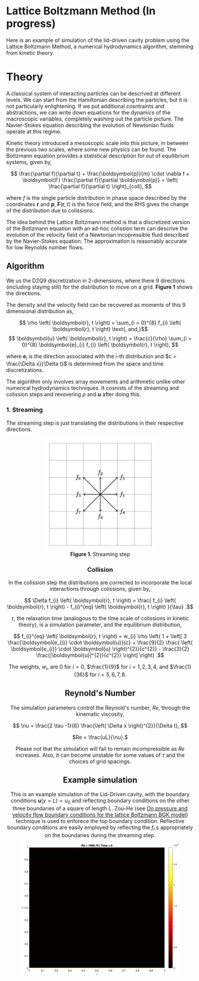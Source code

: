 # Lattice Boltzmann Method (In progress)

Here is an example of simulation of the lid-driven cavity problem using the Lattice Boltzmann Method, a numerical hydrodynamics algorithm, stemming from kinetic theory.

# Theory

A classical system of interacting particles can be descrived at different levels. We can start from the Hamiltonian describing the particles, but it is not particularly enlightening. If we put additional cosntraints and abstractions, we can write down equations for the dynamics of the macroscopic variables, completely washing out the particle picture. The Navier-Stokes equation describing the evolution of Newtonian fluids operate at this regime. 

Kinetic theory introduced a mesoscopic scale into this picture, in between the previous two scales, where some new physics can be found. The Boltzmann equation provides a statistical description for out of equilibrium systems, given by,

$$ \frac{\partial f}{\partial t} + \frac{\boldsymbol{p}}{m} \cdot \nabla f + \boldsymbol{F} \frac{\partial f}{\partial \boldsymbol{p}} = \left( \frac{\partial f}{\partial t} \right)_{coll}, $$

where $f$ is the single particle distribution in phase space described by the coordinates $\boldsymbol{r}$ and $\boldsymbol{p}$, $\boldsymbol{F} \left( \boldsymbol{r}, t \right)$ is the force field, and the RHS gives the change of the distribution due to colissions.

The idea behind the Lattice Boltzmann method is that a discretized version of the Botlzmann equation with an ad-hoc colission term can descrive the evolution of the velocity field of a Newtonian incopressible fluid described by the Navier-Stokes equation. The approximation is reasonably accurate for low Reynolds number flows.

## Algorithm

We us the D2Q9 discretization in 2-dimensions, where there $9$ directions (including staying still) for the distribution to move on a grid. **Figure 1** shows the directions.

The density and the velocity field can be recovered as moments of this $9$ dimensional distribution as,

$$ \rho \left( \boldsymbol{r}, t \right) =  \sum_{i = 0}^{8} f_{i} \left( \boldsymbol{r}, t \right) \text{, and,}$$
$$ \boldsymbol{u} \left( \boldsymbol{r}, t \right) = \frac{c}{\rho} \sum_{i = 0}^{8} \boldsymbol{e}_{i} f_{i} \left( \boldsymbol{r}, t \right), $$

where $\boldsymbol{e}_{i}$ is the direction associated with the $i\text{-th}$ distribution and $c = \frac{\Delta x}{\Delta t}$ is determined from the space and time discretizations.

The algorithm only involves array movements and arithmetic unlike other numerical hydrodynamics techniques. It cosnists of the streaming and colission steps and revovering $\rho \text{ and } \boldsymbol{u}$ after doing this.

### 1. Streaming

The streaming step is just translating the distributions in their respective directions.
<center>

<img src='streaming_step.gif' alt=''  width="300px" />
<center><b> Figure 1. </b> Streaming step </center>


### Collision

In the colission step the distributions are corrected to incorporate the local interactions through colissions, given by,

$$ \Delta f_{i} \left( \boldsymbol{r}, t \right) = \frac{ f_{i} \left( \boldsymbol{r}, t \right) - f_{i}^{eq} \left( \boldsymbol{r}, t \right) }{\tau} .$$

$\tau$, the relaxation time (analogous to the time scale of colissions in kinetic theory), is a simulation parameter, and the equilibrium distribution,

$$ f_{i}^{eq} \left( \boldsymbol{r}, t \right) = w_{i} \rho \left( 1 + \left[ 3 \frac{\boldsymbol{e_{i}} \cdot \boldsymbol{u}}{c} + \frac{9}{2} \frac{ \left( \boldsymbol{e_{i}} \cdot \boldsymbol{u} \right)^{2}}{c^{2}} - \frac{3}{2} \frac{|\boldsymbol{u}|^{2}}{c^{2}} \right] \right) .$$

The weights, $w_{i}$, are $0$ for $i = 0$, $\frac{1}{9}$ for $i = 1, 2, 3, 4,$ and $\frac{1}{36}$ for $i = 5, 6, 7, 8.$ 

## Reynold's Number

The simulation parameters control the Reynold's number, $Re$, through the kinematic viscosity,

$$ \nu = \frac{2 \tau -1}{6} \frac{\left( \Delta x \right)^{2}}{\Delta t}, $$
 
$Re = \frac{uL}{\nu}.$

Please not that the simulation will fail to remain incompressible as $Re$ increases. Also, it can become unstable for some values of $\tau$ and the choices of grid spacings.

## Example simulation

This is an example simulation of the Lid-Driven cavity, with the boundary conditions $\boldsymbol{u} \left( y = L  \right) = u_{0}$ and reflecting boundary conditions on the other three boundaries of a square of length $L$. Zou-He (see [On pressure and velocity flow boundary conditions for the lattice Boltzmann BGK model](https://arxiv.org/abs/comp-gas/9508001)) technique is used to enforece the top boundary condition. Reflective boundary conditions are easily employed by reflecting the $f_{i}$ s appropriately on the boundaries during the streaming step.

<center>
  <figure style="display:block margin: 0 auto 0.55em;">
      <img style="width:500px" src="Flow 1950.75.gif">
  </figure>
</center>
